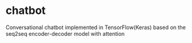 # chatbot
Сonversational chatbot implemented in TensorFlow(Keras) based on the seq2seq encoder-decoder model with attention
